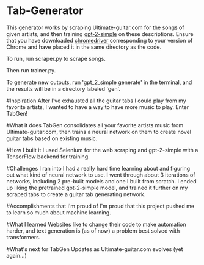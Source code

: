 # Tab-Generator
This generator works by scraping Ultimate-guitar.com for the songs of given artists, and then training [gpt-2-simple](https://github.com/minimaxir/gpt-2-simple) on these descriptions. Ensure that you have downloaded [chromedriver](https://chromedriver.chromium.org/downloads) corresponding to your version of Chrome and have placed it in the same directory as the code.

To run, run scraper.py to scrape songs.

Then run trainer.py.

To generate new outputs, run 'gpt_2_simple generate' in the terminal, and the results will be in a directory labeled 'gen'.

#Inspiration
After I've exhausted all the guitar tabs I could play from my favorite artists, I wanted to have a way to have more music to play. Enter TabGen!

#What it does
TabGen consolidates all your favorite artists music from Ultimate-guitar.com, then trains a neural network on them to create novel guitar tabs based on existing music.

#How I built it
I used Selenium for the web scraping and gpt-2-simple with a TensorFlow backend for training.

#Challenges I ran into
I had a really hard time learning about and figuring out what kind of neural network to use. I went through about 3 iterations of networks, including 2 pre-built models and one I built from scratch. I ended up liking the pretrained gpt-2-simple model, and trained it further on my scraped tabs to create a guitar tab generating network.

#Accomplishments that I'm proud of
I'm proud that this project pushed me to learn so much about machine learning.

#What I learned
Websites like to change their code to make automation harder, and text generation is (as of now) a problem best solved with transformers.

#What's next for TabGen
Updates as Ultimate-guitar.com evolves (yet again...)
